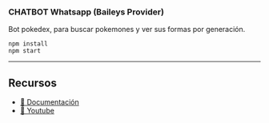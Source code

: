 ### CHATBOT Whatsapp (Baileys Provider)

Bot pokedex, para buscar pokemones y ver sus formas por generación.


```
npm install
npm start
```

---
## Recursos
- [📄 Documentación](https://bot-whatsapp.netlify.app/)
- [🎥 Youtube](https://www.youtube.com/watch?v=5lEMCeWEJ8o&list=PL_WGMLcL4jzWPhdhcUyhbFU6bC0oJd2BR)